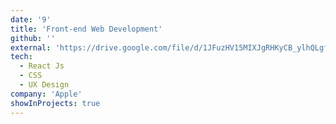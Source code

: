 ```yaml
---
date: '9'
title: 'Front-end Web Development'
github: ''
external: 'https://drive.google.com/file/d/1JFuzHV15MIXJgRHKyCB_ylhQLgf5TnM7/view?usp=sharing'
tech:
  - React Js
  - CSS
  - UX Design
company: 'Apple'
showInProjects: true
---
```

